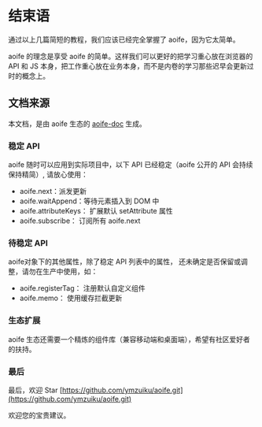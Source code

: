 # 结束语

通过以上几篇简短的教程，我们应该已经完全掌握了 aoife，因为它太简单。

aoife 的理念是享受 aoife 的简单。这样我们可以更好的把学习重心放在浏览器的 API 和 JS 本身，把工作重心放在业务本身，而不是内卷的学习那些迟早会更新过时的概念上。

## 文档来源

本文档，是由 aoife 生态的 [aoife-doc](https://github.com/ymzuiku/aoife-doc.git) 生成。

### 稳定 API

aoife 随时可以应用到实际项目中，以下 API 已经稳定（aoife 公开的 API 会持续保持精简）, 请放心使用：

- aoife.next：派发更新
- aoife.waitAppend：等待元素插入到 DOM 中
- aoife.attributeKeys： 扩展默认 setAttribute 属性
- aoife.subscribe： 订阅所有 aoife.next

### 待稳定 API

aoife对象下的其他属性，除了稳定 API 列表中的属性， 还未确定是否保留或调整，请勿在生产中使用，如：

- aoife.registerTag： 注册默认自定义组件
- aoife.memo： 使用缓存拦截更新

### 生态扩展

aoife 生态还需要一个精炼的组件库（兼容移动端和桌面端），希望有社区爱好者的扶持。

### 最后

最后，欢迎 Star [https://github.com/ymzuiku/aoife.git](https://github.com/ymzuiku/aoife.git) 

欢迎您的宝贵建议。
